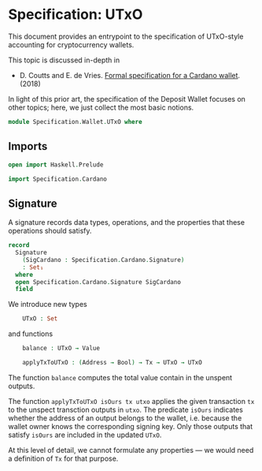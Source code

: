 # Specification: UTxO

This document provides an entrypoint to the specification
of UTxO-style accounting for cryptocurrency wallets.

This topic is discussed in-depth in

* D. Coutts and E. de Vries. [Formal specification for a Cardano wallet][wallet]. (2018)

In light of this prior art, the specification of the Deposit Wallet
focuses on other topics; here, we just collect the most basic notions.

  [wallet]: https://iohk.io/en/research/library/papers/formal-specification-for-a-cardano-wallet/

```agda
module Specification.Wallet.UTxO where
```

## Imports

```agda
open import Haskell.Prelude

import Specification.Cardano
```

## Signature

A signature records data types, operations,
and the properties that these operations should satisfy.

```agda
record
  Signature
    (SigCardano : Specification.Cardano.Signature)
    : Set₁
  where
  open Specification.Cardano.Signature SigCardano
  field
```

We introduce new types

```agda
    UTxO : Set
```

and functions

```agda
    balance : UTxO → Value

    applyTxToUTxO : (Address → Bool) → Tx → UTxO → UTxO
```

The function `balance` computes the total value contain in the
unspent outputs.

The function `applyTxToUTxO isOurs tx utxo` applies the given
transaction `tx` to the unspect transction outputs in `utxo`.
The predicate `isOurs` indicates whether the address of an output
belongs to the wallet, i.e. because the wallet owner knows
the corresponding signing key.
Only those outputs that satisfy `isOurs` are included in the
updated `UTxO`.

At this level of detail, we cannot formulate any properties
— we would need a definition of `Tx` for that purpose.
